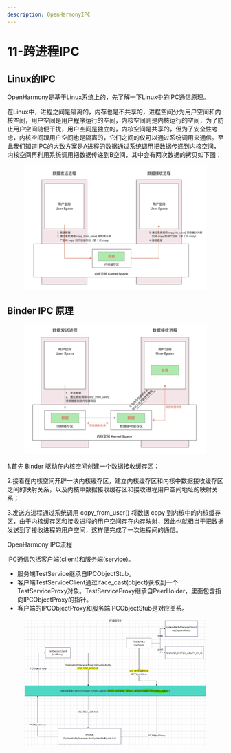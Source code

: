 ```yaml
---
description: OpenHarmonyIPC
---
```


# 11-跨进程IPC

## Linux的IPC

OpenHarmony是基于Linux系统上的，先了解一下Linux中的IPC通信原理。

在Linux中，进程之间是隔离的，内存也是不共享的，进程空间分为用户空间和内核空间，用户空间是用户程序运行的空间，内核空间则是内核运行的空间，为了防止用户空间随便干扰，用户空间是独立的，内核空间是共享的，但为了安全性考虑，内核空间跟用户空间也是隔离的，它们之间的仅可以通过系统调用来通信。至此我们知道IPC的大致方案是A进程的数据通过系统调用把数据传递到内核空间，内核空间再利用系统调用把数据传递到B空间，其中会有两次数据的拷贝如下图：

<figure><img src=".gitbook/assets/image (39).png" alt=""><figcaption></figcaption></figure>

## **Binder IPC 原理**

<figure><img src=".gitbook/assets/image (40).png" alt=""><figcaption></figcaption></figure>

1.首先 Binder 驱动在内核空间创建一个数据接收缓存区；&#x20;

2.接着在内核空间开辟一块内核缓存区，建立内核缓存区和内核中数据接收缓存区之间的映射关系，以及内核中数据接收缓存区和接收进程用户空间地址的映射关系；

&#x20;3.发送方进程通过系统调用 copy\_from\_user() 将数据 copy 到内核中的内核缓存区，由于内核缓存区和接收进程的用户空间存在内存映射，因此也就相当于把数据发送到了接收进程的用户空间，这样便完成了一次进程间的通信。



OpenHarmony IPC流程

IPC通信包括客户端(client)和服务端(service)。

* 服务端TestService继承自IPCObjectStub。
* 客户端TestServiceClient通过iface\_cast(object)获取到一个TestServiceProxy对象。TestServiceProxy继承自PeerHolder，里面包含指向IPCObjectProxy的指针。
* 客户端的IPCObjectProxy和服务端IPCObjectStub是对应关系。

<figure><img src=".gitbook/assets/image (41).png" alt=""><figcaption></figcaption></figure>


